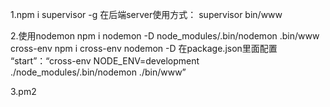 1.npm i supervisor -g
在后端server使用方式：
supervisor bin/www


2.使用nodemon
npm i nodemon -D
node_modules/.bin/nodemon .bin/www
cross-env
npm i cross-env nodemon -D
在package.json里面配置
“start”：“cross-env NODE_ENV=development ./node_modules/.bin/nodemon ./bin/www”

3.pm2